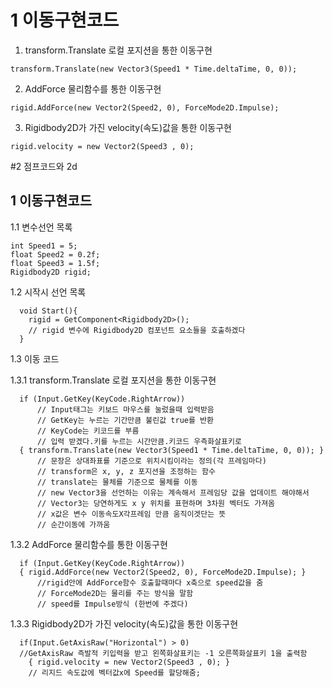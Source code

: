
# 1 이동구현코드
1. transform.Translate 로컬 포지션을 통한 이동구현
```
transform.Translate(new Vector3(Speed1 * Time.deltaTime, 0, 0));
```
2. AddForce 물리함수를 통한 이동구현
```
rigid.AddForce(new Vector2(Speed2, 0), ForceMode2D.Impulse);
```
3. Rigidbody2D가 가진 velocity(속도)값을 통한 이동구현
```
rigid.velocity = new Vector2(Speed3 , 0);
```

#2 점프코드와 2d 

## 1 이동구현코드
  1.1 변수선언 목록
  ```
  int Speed1 = 5;
  float Speed2 = 0.2f;
  float Speed3 = 1.5f;
  Rigidbody2D rigid;
  ```
  1.2 시작시 선언 목록
  ```
    void Start(){
      rigid = GetComponent<Rigidbody2D>();
      // rigid 변수에 Rigidbody2D 컴포넌트 요소들을 호출하겠다
    }
  ```

  1.3 이동 코드

  1.3.1 transform.Translate 로컬 포지션을 통한 이동구현
  ```
    if (Input.GetKey(KeyCode.RightArrow))
        // Input태그는 키보드 마우스를 눌렀을때 입력받음
        // GetKey는 누르는 기간만큼 불린값 true를 반환
        // KeyCode는 키코드를 부름
        // 입력 받겠다.키를 누르는 시간만큼.키코드 우측화살표키로
    { transform.Translate(new Vector3(Speed1 * Time.deltaTime, 0, 0)); }
        // 문장은 상대좌표를 기준으로 위치시킴이라는 정의(각 프레임마다)
        // transform은 x, y, z 포지션을 조정하는 함수
        // translate는 물체를 기준으로 물체를 이동
        // new Vector3을 선언하는 이유는 계속해서 프레임당 값을 업데이트 해야해서
        // Vector3는 당연하게도 x y 위치를 표현하며 3차원 벡터도 가져옴
        // x값은 변수 이동속도X각프레임 만큼 움직이겟단는 뜻 
        // 순간이동에 가까움
  ```
  1.3.2 AddForce 물리함수를 통한 이동구현
  ```
    if (Input.GetKey(KeyCode.RightArrow))
    { rigid.AddForce(new Vector2(Speed2, 0), ForceMode2D.Impulse); }
        //rigid안에 AddForce함수 호출할때마다 x축으로 speed값을 줌
        // ForceMode2D는 물리를 주는 방식을 말함
        // speed를 Impulse방식 (한번에 주겠다)
  ```
  1.3.3 Rigidbody2D가 가진 velocity(속도)값을 통한 이동구현
  ```
    if(Input.GetAxisRaw("Horizontal") > 0)
    //GetAxisRaw 즉발적 키입력을 받고 왼쪽화살표키는 -1 오른쪽화살표키 1을 출력함
      { rigid.velocity = new Vector2(Speed3 , 0); }
      // 리지드 속도값에 벡터값x에 Speed를 할당해줌;
  ```

